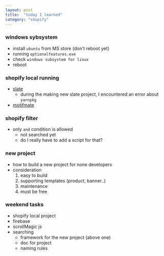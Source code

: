 ```yaml
---
layout: post
title:  "today I learned"
category: "shopify"
---
```

### windows sybsystem
- install `ubuntu` from MS store (don't reboot yet)
- running `optionalfeatures.exe`
- check `windows subsystem for linux`
- reboot

### shopify local running
- [slate](https://shopify.github.io/slate/docs/about)
    - during the making new slate project, I encountered an error about `yarnpkg`
- [motifmate](https://motifmate.com)

### shopify filter
- only `and` condition is allowed
    - not searched yet
    - do I really have to add a script for that?

### new project
- how to build a new project for none developers
- consideration
    1. easy to build
    1. supporting templates (product, banner..)
    1. maintenance
    1. must be free

### weekend tasks
- shopify local project
- firebase
- scrollMagic js
- searching
    - framework for the new project (above one)
    - doc for project
    - naming rules